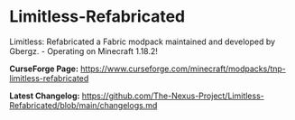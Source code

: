 # Limitless-Refabricated
Limitless: Refabricated a Fabric modpack maintained and developed by Gbergz. - Operating on Minecraft 1.18.2!

**CurseForge Page:** https://www.curseforge.com/minecraft/modpacks/tnp-limitless-refabricated

**Latest Changelog:** https://github.com/The-Nexus-Project/Limitless-Refabricated/blob/main/changelogs.md
